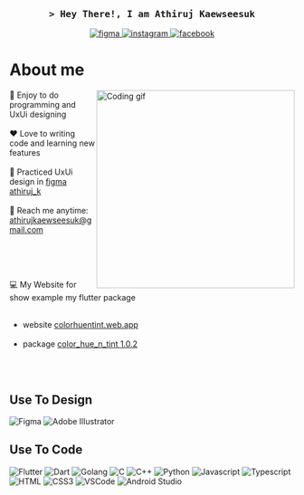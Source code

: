 <!--
<h2 align="center">
  Welcome to Al Siam World!
  <img src="https://media.giphy.com/media/hvRJCLFzcasrR4ia7z/giphy.gif" width="28">
</h2>


<p align="center">
  <a href="https://github.com/athiruj"><img src="https://readme-typing-svg.herokuapp.com/?lines=Self%20Taught%20Programmer;Front%20End%20Developer;1.5%2B%20years%20of%20coding%20experience;Always%20learning%20new%20things&center=true&width=380&height=45"></a>
</p>
-->

<!--[![wakatime](https://wakatime.com/badge/user/eebb3dd8-d9b2-40de-9b88-6fd6cac99dbc.svg)](https://wakatime.com/@eebb3dd8-d9b2-40de-9b88-6fd6cac99dbc)-->

<!-- Intro  -->
<h3 align="center">
        <samp>&gt; Hey There!, I am
                <b>Athiruj Kaewseesuk</b>
        </samp>
</h3>


<p align="center">
  <!--
 <a href="https://alsiam.com" target="blank">
  <img src="https://img.shields.io/badge/Website-DC143C?style=for-the-badge&logo=medium&logoColor=white" alt="alsiam" />
 </a>
 <a href="https://linkedin.com/in/al-siam" target="_blank">
  <img src="https://img.shields.io/badge/LinkedIn-0077B5?style=for-the-badge&logo=linkedin&logoColor=white" alt="alsiam"/>
 </a>
  -->
 <a href="https://figma.com/@athiruj_k" target="_blank">
  <img src="https://img.shields.io/badge/Figma-F24E1E?style=for-the-badge&logo=figma&logoColor=white" alt="figma" />
 </a> 
  <!--
 <a href="https://twitter.com/_alsiam" target="_blank">
  <img src="https://img.shields.io/badge/Twitter-1DA1F2?style=for-the-badge&logo=twitter&logoColor=white" alt="alsiam"  />
 </a>
  -->
 <a href="https://instagram.com/iamathi._" target="_blank">
  <img src="https://img.shields.io/badge/Instagram-fe4164?style=for-the-badge&logo=instagram&logoColor=white" alt="instagram" />
 </a> 
 <a href="https://www.facebook.com/profile.php?id=100014282732638" target="_blank">
  <img src="https://img.shields.io/badge/Facebook-20BEFF?&style=for-the-badge&logo=facebook&logoColor=white" alt="facebook"  />
  </a> 
</p>

<!-- About Section -->
 # About me
 
<p>
 <img align="right" width="350" src="/assets/programmer.gif" alt="Coding gif" />
  
 📱 Enjoy to do programming and UxUi designing <br/><br/>
 ❤️ Love to writing code and learning new features<br/><br/>
 🎨 Practiced UxUi design in [figma athiruj_k](figma.com/@athiruj_k)<br/><br/>
 📧 Reach me anytime: athirujkaewseesuk@gmail.com<br/><br/>

</p>
<br/>
<br/>

 💻 My Website for show example my flutter package <br/><br/>
 - website [colorhuentint.web.app](https://colorhuentint.web.app/#/palette)<br/><br/>
 - package [color_hue_n_tint 1.0.2](https://github.com/athiruj/color_scaling/tree/master)


<br/>
<br/>

## Use To Design
![Figma](https://img.shields.io/badge/Figma-F24E1E?style=for-the-badge&logo=figma&logoColor=white)
![Adobe Illustrator](https://img.shields.io/badge/Illustrator-FF9A00?style=for-the-badge&logo=adobeillustrator&logoColor=white)
## Use To Code
![Flutter](https://img.shields.io/badge/Flutter-02569B?style=for-the-badge&logo=flutter&logoColor=white)
![Dart](https://img.shields.io/badge/Dart-0175C2?style=for-the-badge&logo=dart&logoColor=white)
![Golang](https://img.shields.io/badge/Golang-00ADD8?style=for-the-badge&logo=go&logoColor=white)
![C](https://img.shields.io/badge/C-A8B9CC?style=for-the-badge&logo=c&logoColor=white)
![C++](https://img.shields.io/badge/C%2B%2B-00599C?style=for-the-badge&logo=cplusplus&logoColor=white)
![Python](https://img.shields.io/badge/Python-3776AB?style=for-the-badge&logo=python&logoColor=white)
![Javascript](https://img.shields.io/badge/Javascript-F0DB4F?style=for-the-badge&labelColor=black&logo=javascript&logoColor=F0DB4F)
![Typescript](https://img.shields.io/badge/Typescript-007acc?style=for-the-badge&labelColor=black&logo=typescript&logoColor=007acc)
![HTML](https://img.shields.io/badge/HTML5-E34F26?style=for-the-badge&logo=html5&logoColor=white)
![CSS3](https://img.shields.io/badge/CSS3-1572B6?style=for-the-badge&logo=css3&logoColor=white)
![VSCode](https://img.shields.io/badge/Visual_Studio-0078d7?style=for-the-badge&logo=visual%20studio&logoColor=white)
![Android Studio](https://img.shields.io/badge/Android%20Studio-3DDC84?style=for-the-badge&logo=androidstudio&logoColor=white)
<!--![Git](https://img.shields.io/badge/Git-F05032?style=for-the-badge&logo=git&logoColor=white)-->
<!--![React](https://img.shields.io/badge/-React-61DBFB?style=for-the-badge&labelColor=black&logo=react&logoColor=61DBFB)-->
<!--![React Native](https://img.shields.io/badge/React_Native-20232A?style=for-the-badge&logo=react&logoColor=61DAFB)-->
<!--![Next.js](https://img.shields.io/badge/next.js-000000?style=for-the-badge&logo=nextdotjs&logoColor=white)-->
<!--![Nodejs](https://img.shields.io/badge/Nodejs-3C873A?style=for-the-badge&labelColor=black&logo=node.js&logoColor=3C873A)-->
<!--![Express.js](https://img.shields.io/badge/Express.js-000000?style=for-the-badge&logo=express&logoColor=white)-->
<!--![MongoDB](https://img.shields.io/badge/MongoDB-4EA94B?style=for-the-badge&logo=mongodb&logoColor=white)-->
<!--![SASS Badge](https://img.shields.io/badge/Sass-CC6699?style=for-the-badge&logo=sass&logoColor=white)-->
<!--![Ant-Design](https://img.shields.io/badge/AntDesign-0170FE?style=for-the-badge&logo=antdesign&logoColor=white)-->
<!--![Tailwind](https://img.shields.io/badge/Tailwind_CSS-092749?style=for-the-badge&logo=tailwindcss&logoColor=06B6D4&labelColor=000000)-->
<!--![Bootstrap](https://img.shields.io/badge/Bootstrap-563D7C?style=for-the-badge&logo=bootstrap&logoColor=white)-->
<!--![Strapi](https://img.shields.io/badge/strapi-2E7EEA?style=for-the-badge&logo=strapi&logoColor=white)-->
<!--![Markdown](https://img.shields.io/badge/Markdown-000000?style=for-the-badge&logo=markdown&logoColor=white)-->
<!--![Redux](https://img.shields.io/badge/Redux-593D88?style=for-the-badge&logo=redux&logoColor=white)-->
<!--![React Query](https://img.shields.io/badge/-React_Query-FF4154?style=for-the-badge&logo=react%20query&logoColor=white)-->

<br/>

<!--[![trophy](https://github-profile-trophy.vercel.app/?username=athiruj&theme=onestar)](https://github.com/athiruj)-->
